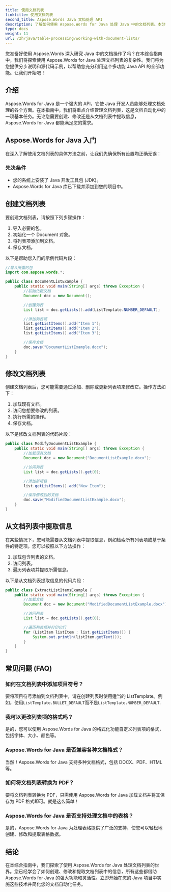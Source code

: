 ```yaml
---
title: 使用文档列表
linktitle: 使用文档列表
second_title: Aspose.Words Java 文档处理 API
description: 了解如何使用 Aspose.Words for Java 处理 Java 中的文档列表。本分步指南包含高效文档操作的源代码示例。
type: docs
weight: 11
url: /zh/java/table-processing/working-with-document-lists/
---
```


您准备好使用 Aspose.Words 深入研究 Java 中的文档操作了吗？在本综合指南中，我们将探索使用 Aspose.Words for Java 处理文档列表的复杂性。我们将为您提供分步说明和源代码示例，以帮助您充分利用这个多功能 Java API 的全部功能。让我们开始吧！

## 介绍

Aspose.Words for Java 是一个强大的 API，它使 Java 开发人员能够处理文档处理的各个方面。在本指南中，我们将重点介绍管理文档列表，这是文档自动化中的一项基本任务。无论您需要创建、修改还是从文档列表中提取信息，Aspose.Words for Java 都能满足您的需求。

## Aspose.Words for Java 入门

在深入了解使用文档列表的具体方法之前，让我们先确保所有设置均正确无误：

### 先决条件

- 您的系统上安装了 Java 开发工具包 (JDK)。
- Aspose.Words for Java 库已下载并添加到您的项目中。

## 创建文档列表

要创建文档列表，请按照下列步骤操作：

1. 导入必要的包。
2. 初始化一个 Document 对象。
3. 将列表项添加到文档。
4. 保存文档。

以下是帮助您入门的示例代码片段：

```java
//导入所需的包
import com.aspose.words.*;

public class DocumentListExample {
    public static void main(String[] args) throws Exception {
        //初始化新文档
        Document doc = new Document();

        //创建列表
        List list = doc.getLists().add(ListTemplate.NUMBER_DEFAULT);

        //添加列表项
        list.getListItems().add("Item 1");
        list.getListItems().add("Item 2");
        list.getListItems().add("Item 3");

        //保存文档
        doc.save("DocumentListExample.docx");
    }
}
```

## 修改文档列表

创建文档列表后，您可能需要通过添加、删除或更新列表项来修改它。操作方法如下：

1. 加载现有文档。
2. 访问您想要修改的列表。
3. 执行所需的操作。
4. 保存文档。

以下是修改文档列表的代码片段：

```java
public class ModifyDocumentListExample {
    public static void main(String[] args) throws Exception {
        //加载现有文档
        Document doc = new Document("DocumentListExample.docx");

        //访问列表
        List list = doc.getLists().get(0);

        //添加新项目
        list.getListItems().add("New Item");

        //保存修改后的文档
        doc.save("ModifiedDocumentListExample.docx");
    }
}
```

## 从文档列表中提取信息

在某些情况下，您可能需要从文档列表中提取信息，例如检索所有列表项或基于条件的特定项。您可以按照以下方法操作：

1. 加载包含列表的文档。
2. 访问列表。
3. 遍历列表项并提取所需信息。

以下是从文档列表提取信息的代码片段：

```java
public class ExtractListItemsExample {
    public static void main(String[] args) throws Exception {
        //加载文档
        Document doc = new Document("ModifiedDocumentListExample.docx");

        //访问列表
        List list = doc.getLists().get(0);

        //遍历列表项并打印它们
        for (ListItem listItem : list.getListItems()) {
            System.out.println(listItem.getText());
        }
    }
}
```

## 常见问题 (FAQ)

### 如何在文档列表中添加项目符号？
要将项目符号添加到文档列表中，请在创建列表时使用适当的 ListTemplate。例如，使用`ListTemplate.BULLET_DEFAULT`而不是`ListTemplate.NUMBER_DEFAULT`.

### 我可以更改列表项的格式吗？
是的，您可以使用 Aspose.Words for Java 的格式化功能自定义列表项的格式，包括字体、大小、颜色等。

### Aspose.Words for Java 是否兼容各种文档格式？
当然！Aspose.Words for Java 支持多种文档格式，包括 DOCX、PDF、HTML 等。

### 如何将文档列表转换为 PDF？
要将文档列表转换为 PDF，只需使用 Aspose.Words for Java 加载文档并将其保存为 PDF 格式即可。就是这么简单！

### Aspose.Words for Java 是否支持处理文档中的表格？
是的，Aspose.Words for Java 为处理表格提供了广泛的支持，使您可以轻松地创建、修改和提取表格数据。

## 结论

在本综合指南中，我们探索了使用 Aspose.Words for Java 处理文档列表的世界。您已经学会了如何创建、修改和提取文档列表中的信息，所有这些都借助 Aspose.Words for Java 的强大功能和灵活性。立即开始在您的 Java 项目中实施这些技术并简化您的文档自动化任务。